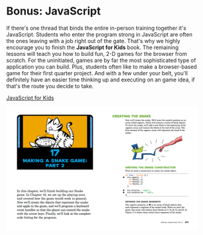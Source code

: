 # Bonus: JavaScript

If there's one thread that binds the entire in-person training together it's JavaScript. Students who enter the program strong in JavaScript are often the ones leaving with a job right out of the gate. That's why we highly encourage you to finish the **JavaScript for Kids** book. The remaining lessons will teach you how to build fun, 2-D games for the browser from scratch. For the uninitiated, games are by far the most sophisticated type of application you can build. Plus, students often like to make a browser-based game for their first quarter project. And with a few under your belt, you'll definitely have an easier time thinking up and executing on an game idea, if that's the route you decide to take.

[JavaScript for Kids][javascript-kids]

[![](images/javascript_snake.png)][javascript-kids]

[javascript-kids]: https://www.nostarch.com/jsforkids
